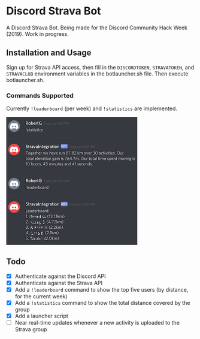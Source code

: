 # Discord Strava Bot
A Discord Strava Bot. Being made for the Discord Community Hack Week (2019). Work in progress.

## Installation and Usage
Sign up for Strava API access, then fill in the `DISCORDTOKEN`, `STRAVATOKEN`, and `STRAVACLUB` environment variables in the botlauncher.sh file. Then execute botlauncher.sh.

### Commands Supported
Currently `!leaderboard` (per week) and `!statistics` are implemented.

![DiscordStravaBot Screenshot](https://raw.githubusercontent.com/rgamec/discordstravabot/master/screenshot.png)

## Todo
- [x] Authenticate against the Discord API
- [x] Authenticate against the Strava API
- [x] Add a `!leaderboard` command to show the top five users (by distance, for the current week)
- [x] Add a `!statistics` command to show the total distance covered by the group
- [x] Add a launcher script
- [ ] Near real-time updates whenever a new activity is uploaded to the Strava group
